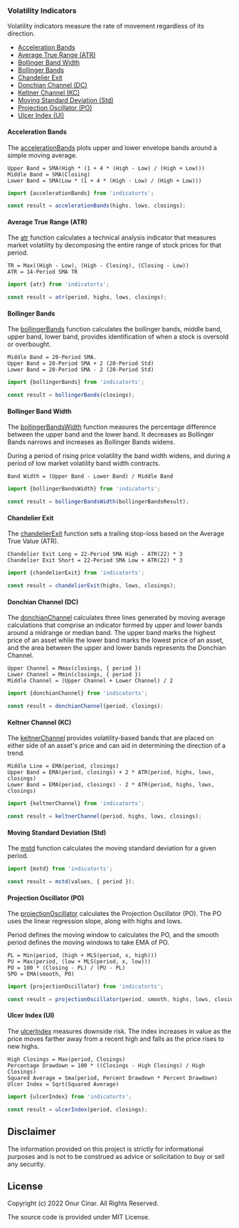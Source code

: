 ### Volatility Indicators

Volatility indicators measure the rate of movement regardless of its direction.

- [Acceleration Bands](#acceleration-bands)
- [Average True Range (ATR)](#average-true-range-atr)
- [Bollinger Band Width](#bollinger-band-width)
- [Bollinger Bands](#bollinger-bands)
- [Chandelier Exit](#chandelier-exit)
- [Donchian Channel (DC)](#donchian-channel-dc)
- [Keltner Channel (KC)](#keltner-channel-kc)
- [Moving Standard Deviation (Std)](#moving-standard-deviation-std)
- [Projection Oscillator (PO)](#projection-oscillator-po)
- [Ulcer Index (UI)](#ulcer-index-ui)

#### Acceleration Bands

The [accelerationBands](./accelerationBands.ts) plots upper and lower envelope bands around a simple moving average.

```
Upper Band = SMA(High * (1 + 4 * (High - Low) / (High + Low)))
Middle Band = SMA(Closing)
Lower Band = SMA(Low * (1 + 4 * (High - Low) / (High + Low)))
```

```TypeScript
import {accelerationBands} from 'indicatorts';

const result = accelerationBands(highs, lows, closings);
```

#### Average True Range (ATR)

The [atr](./atr.ts) function calculates a technical analysis indicator that measures market volatility by decomposing the entire range of stock prices for that period.

```
TR = Max((High - Low), (High - Closing), (Closing - Low))
ATR = 14-Period SMA TR
```

```TypeScript
import {atr} from 'indicatorts';

const result = atr(period, highs, lows, closings);
```

#### Bollinger Bands

The [bollingerBands](./bollingerBands.ts) function calculates the bollinger bands, middle band, upper band, lower band, provides identification of when a stock is oversold or overbought.

```
Middle Band = 20-Period SMA.
Upper Band = 20-Period SMA + 2 (20-Period Std)
Lower Band = 20-Period SMA - 2 (20-Period Std)
```

```TypeScript
import {bollingerBands} from 'indicatorts';

const result = bollingerBands(closings);
```

#### Bollinger Band Width

The [bollingerBandsWidth](./bollingerBandsWidth.ts) function measures the percentage difference between the upper band and the lower band. It decreases as Bollinger Bands narrows and increases as Bollinger Bands widens.

During a period of rising price volatility the band width widens, and during a period of low market volatility band width contracts.

```
Band Width = (Upper Band - Lower Band) / Middle Band
```

```TypeScript
import {bollingerBandsWidth} from 'indicatorts';

const result = bollingerBandsWidth(bollingerBandsResult);
```

#### Chandelier Exit

The [chandelierExit](https://pkg.go.dev/github.com/cinar/indicator#ChandelierExit) function sets a trailing stop-loss based on the Average True Value (ATR).

```
Chandelier Exit Long = 22-Period SMA High - ATR(22) * 3
Chandelier Exit Short = 22-Period SMA Low + ATR(22) * 3
```

```TypeScript
import {chandelierExit} from 'indicatorts';

const result = chandelierExit(highs, lows, closings);
```

#### Donchian Channel (DC)

The [donchianChannel](./donchianChannel.ts) calculates three lines generated by moving average calculations that comprise an indicator formed by upper and lower bands around a midrange or median band. The upper band marks the highest price of an asset while the lower band marks the lowest price of an asset, and the area between the upper and lower bands represents the Donchian Channel.

```
Upper Channel = Mmax(closings, { period })
Lower Channel = Mmin(closings, { period })
Middle Channel = (Upper Channel + Lower Channel) / 2
```

```TypeScript
import {donchianChannel} from 'indicatorts';

const result = donchianChannel(period, closings);
```

#### Keltner Channel (KC)

The [keltnerChannel](./keltnerChannel.ts) provides volatility-based bands that are placed on either side of an asset's price and can aid in determining the direction of a trend.

```
Middle Line = EMA(period, closings)
Upper Band = EMA(period, closings) + 2 * ATR(period, highs, lows, closings)
Lower Band = EMA(period, closings) - 2 * ATR(period, highs, lows, closings)
```

```TypeScript
import {keltnerChannel} from 'indicatorts';

const result = keltnerChannel(period, highs, lows, closings);
```

#### Moving Standard Deviation (Std)

The [mstd](./mstd.ts) function calculates the moving standard deviation for a given period.

```TypeScript
import {mstd} from 'indicatorts';

const result = mstd(values, { period });
```

#### Projection Oscillator (PO)

The [projectionOscillator](./projectionOscillator.ts) calculates the Projection Oscillator (PO). The PO uses the linear regression slope, along with highs and lows.

Period defines the moving window to calculates the PO, and the smooth period defines the moving windows to take EMA of PO.

```
PL = Min(period, (high + MLS(period, x, high)))
PU = Max(period, (low + MLS(period, x, low)))
PO = 100 * (Closing - PL) / (PU - PL)
SPO = EMA(smooth, PO)
```

```TypeScript
import {projectionOscillator} from 'indicatorts';

const result = projectionOscillator(period, smooth, highs, lows, closings);
```

#### Ulcer Index (UI)

The [ulcerIndex](./ulcerIndex.ts) measures downside risk. The index increases in value as the price moves farther away from a recent high and falls as the price rises to new highs.

```
High Closings = Max(period, Closings)
Percentage Drawdown = 100 * ((Closings - High Closings) / High Closings)
Squared Average = Sma(period, Percent Drawdown * Percent Drawdown)
Ulcer Index = Sqrt(Squared Average)
```

```TypeScript
import {ulcerIndex} from 'indicatorts';

const result = ulcerIndex(period, closings);
```

## Disclaimer

The information provided on this project is strictly for informational purposes and is not to be construed as advice or solicitation to buy or sell any security.

## License

Copyright (c) 2022 Onur Cinar. All Rights Reserved.

The source code is provided under MIT License.
